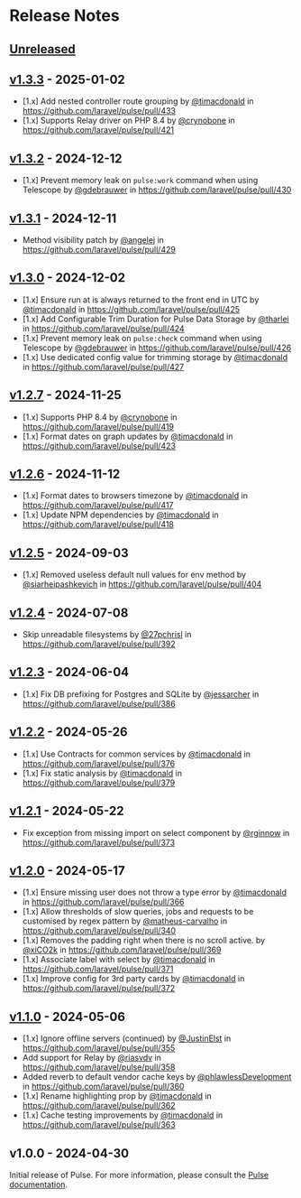 # Release Notes

## [Unreleased](https://github.com/laravel/pulse/compare/v1.3.3...1.x)

## [v1.3.3](https://github.com/laravel/pulse/compare/v1.3.2...v1.3.3) - 2025-01-02

* [1.x] Add nested controller route grouping by [@timacdonald](https://github.com/timacdonald) in https://github.com/laravel/pulse/pull/433
* [1.x] Supports Relay driver on PHP 8.4 by [@crynobone](https://github.com/crynobone) in https://github.com/laravel/pulse/pull/421

## [v1.3.2](https://github.com/laravel/pulse/compare/v1.3.1...v1.3.2) - 2024-12-12

* [1.x] Prevent memory leak on `pulse:work` command when using Telescope by [@gdebrauwer](https://github.com/gdebrauwer) in https://github.com/laravel/pulse/pull/430

## [v1.3.1](https://github.com/laravel/pulse/compare/v1.3.0...v1.3.1) - 2024-12-11

* Method visibility patch by [@angelej](https://github.com/angelej) in https://github.com/laravel/pulse/pull/429

## [v1.3.0](https://github.com/laravel/pulse/compare/v1.2.7...v1.3.0) - 2024-12-02

* [1.x] Ensure run at is always returned to the front end in UTC by [@timacdonald](https://github.com/timacdonald) in https://github.com/laravel/pulse/pull/425
* [1.x] Add Configurable Trim Duration for Pulse Data Storage by [@tharlei](https://github.com/tharlei) in https://github.com/laravel/pulse/pull/424
* [1.x] Prevent memory leak on `pulse:check` command when using Telescope by [@gdebrauwer](https://github.com/gdebrauwer) in https://github.com/laravel/pulse/pull/426
* [1.x] Use dedicated config value for trimming storage by [@timacdonald](https://github.com/timacdonald) in https://github.com/laravel/pulse/pull/427

## [v1.2.7](https://github.com/laravel/pulse/compare/v1.2.6...v1.2.7) - 2024-11-25

* [1.x] Supports PHP 8.4 by [@crynobone](https://github.com/crynobone) in https://github.com/laravel/pulse/pull/419
* [1.x] Format dates on graph updates by [@timacdonald](https://github.com/timacdonald) in https://github.com/laravel/pulse/pull/423

## [v1.2.6](https://github.com/laravel/pulse/compare/v1.2.5...v1.2.6) - 2024-11-12

* [1.x] Format dates to browsers timezone by [@timacdonald](https://github.com/timacdonald) in https://github.com/laravel/pulse/pull/417
* [1.x] Update NPM dependencies by [@timacdonald](https://github.com/timacdonald) in https://github.com/laravel/pulse/pull/418

## [v1.2.5](https://github.com/laravel/pulse/compare/v1.2.4...v1.2.5) - 2024-09-03

* [1.x] Removed useless default null values for env method by [@siarheipashkevich](https://github.com/siarheipashkevich) in https://github.com/laravel/pulse/pull/404

## [v1.2.4](https://github.com/laravel/pulse/compare/v1.2.3...v1.2.4) - 2024-07-08

* Skip unreadable filesystems by [@27pchrisl](https://github.com/27pchrisl) in https://github.com/laravel/pulse/pull/392

## [v1.2.3](https://github.com/laravel/pulse/compare/v1.2.2...v1.2.3) - 2024-06-04

* [1.x] Fix DB prefixing for Postgres and SQLite by [@jessarcher](https://github.com/jessarcher) in https://github.com/laravel/pulse/pull/386

## [v1.2.2](https://github.com/laravel/pulse/compare/v1.2.1...v1.2.2) - 2024-05-26

* [1.x] Use Contracts for common services by [@timacdonald](https://github.com/timacdonald) in https://github.com/laravel/pulse/pull/376
* [1.x] Fix static analysis by [@timacdonald](https://github.com/timacdonald) in https://github.com/laravel/pulse/pull/379

## [v1.2.1](https://github.com/laravel/pulse/compare/v1.2.0...v1.2.1) - 2024-05-22

* Fix exception from missing import on select component by [@rginnow](https://github.com/rginnow) in https://github.com/laravel/pulse/pull/373

## [v1.2.0](https://github.com/laravel/pulse/compare/v1.1.0...v1.2.0) - 2024-05-17

* [1.x] Ensure missing user does not throw a type error by [@timacdonald](https://github.com/timacdonald) in https://github.com/laravel/pulse/pull/366
* [1.x] Allow thresholds of slow queries, jobs and requests to be customised by regex pattern by [@matheus-carvalho](https://github.com/matheus-carvalho) in https://github.com/laravel/pulse/pull/340
* [1.x] Removes the padding right when there is no scroll active. by [@xiCO2k](https://github.com/xiCO2k) in https://github.com/laravel/pulse/pull/369
* [1.x] Associate label with select by [@timacdonald](https://github.com/timacdonald) in https://github.com/laravel/pulse/pull/371
* [1.x] Improve config for 3rd party cards by [@timacdonald](https://github.com/timacdonald) in https://github.com/laravel/pulse/pull/372

## [v1.1.0](https://github.com/laravel/pulse/compare/v1.0.0...v1.1.0) - 2024-05-06

* [1.x] Ignore offline servers (continued) by [@JustinElst](https://github.com/JustinElst) in https://github.com/laravel/pulse/pull/355
* Add support for Relay by [@riasvdv](https://github.com/riasvdv) in https://github.com/laravel/pulse/pull/358
* Added reverb to default vendor cache keys by [@phlawlessDevelopment](https://github.com/phlawlessDevelopment) in https://github.com/laravel/pulse/pull/360
* [1.x] Rename highlighting prop by [@timacdonald](https://github.com/timacdonald) in https://github.com/laravel/pulse/pull/362
* [1.x] Cache testing improvements by [@timacdonald](https://github.com/timacdonald) in https://github.com/laravel/pulse/pull/363

## v1.0.0 - 2024-04-30

Initial release of Pulse. For more information, please consult the [Pulse documentation](https://laravel.com/docs/pulse).

